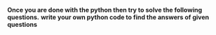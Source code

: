 **Once you are done with the python then try to solve the following questions.**
**write your own python code to find the answers of given questions**
